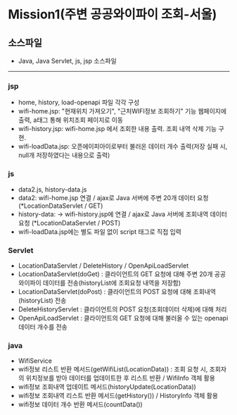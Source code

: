 # Mission1(주변 공공와이파이 조회-서울) 

## 소스파일
- Java, Java Servlet, js, jsp 소스파일
-----
### jsp
- home, history, load-openapi 파일 각각 구성
- wifi-home.jsp:  "현재위치 가져오기", "근처WIFI정보 조회하기" 기능 웹페이지에 출력, a태그 통해 위치조회 페이지로 이동
- wifi-history.jsp: wifi-home.jsp 에서 조회한 내용 출력. 조회 내역 삭제 기능 구현. 
- wifi-loadData.jsp: 오픈에이피아이로부터 불러온 데이터 개수 출력(저장 실패 시, null개 저장하였다는 내용으로 출력)

### js
- data2.js, history-data.js
- data2: wifi-home.jsp 연결 / ajax로 Java 서버에 주변 20개 데이터 요청 (*LocationDataServlet / GET)
- history-data: -> wifi-history.jsp에 연결  / ajax로 Java 서버에 조회내역 데이터 요청 (*LocationDataServlet / POST)
- wifi-loadData.jsp에는 별도 파일 없이 script 태그로 직접 입력

### Servlet
- LocationDataServlet / DeleteHistory / OpenApiLoadServlet
- LocationDataServlet(doGet) : 클라이언트의 GET 요청에 대해 주변 20개 공공와이파이 데이터를 전송(historyList에 조회요청 내역을 저장함)
- LocationDataServlet(doPost) : 클라이언트의 POST 요청에 대해 조회내역(historyList) 전송
- DeleteHistoryServlet : 클라이언트의 POST 요청(조회데이터 삭제)에 대해 처리  
- OpenApiLoadServlet : 클라이언트의 GET 요청에 대해 불러올 수 있는 openapi 데이터 개수를 전송

### java
- WifiService
- wifi정보 리스트 반환 메서드(getWifiList(LocationData)) : 조회 요청 시, 조회자의 위치정보를 받아 데이터를 업데이트한 후 리스트 반환  / WifiInfo 객체 활용
- wifi정보 조회내역 업데이트 메서드(historyUpdate(LocationData)) 
- wifi정보 조회내역 리스트 반환 메서드(getHistory()) / HistoryInfo 객체 활용
- wifi정보 데이터 개수 반환 메서드(countData())
